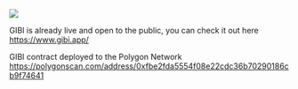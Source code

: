 <img src="https://i.ibb.co/f9WpyT2/1231123111-removebg-preview.png">

GIBI is already live and open to the public, you can check it out here  
https://www.gibi.app/

GIBI contract deployed to the Polygon Network
https://polygonscan.com/address/0xfbe2fda5554f08e22cdc36b70290186cb9f74641
